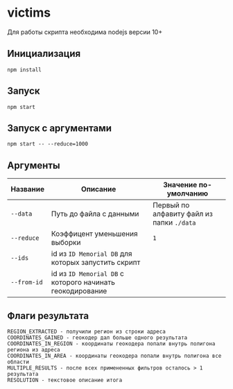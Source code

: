 # victims
Для работы скрипта необходима nodejs версии 10+

## Инициализация
```
npm install
```

## Запуск
```
npm start
```

## Запуск с аргументами
```
npm start -- --reduce=1000
```

## Аргументы
| Название | Описание                                                      | Значение по-умолчанию                         |
|----------|---------------------------------------------------------------|-----------------------------------------------|
| `--data`     | Путь до файла с данными                                       | Первый по алфавиту файл из папки ```./data``` |
| `--reduce`   | Коэффицент уменьшения выборки                                 | ```1```                                       |
| `--ids`      | id из ```ID Memorial DB``` для которых запустить скрипт       |                                               |
| `--from-id`  | id из ```ID Memorial DB``` с которого начинать геокодирование |                                               |

## Флаги результата
```
REGION_EXTRACTED - получили регион из строки адреса
COORDINATES_GAINED - геокодер дал больше одного результата
COORDINATES_IN_REGION - координаты геокодера попали внутрь полигона региона из адреса
COORDINATES_IN_AREA - координаты геокодера попали внутрь полигона все области
MULTIPLE_RESULTS - после всех примененных фильтров осталось > 1 результата
RESOLUTION - текстовое описание итога
```
